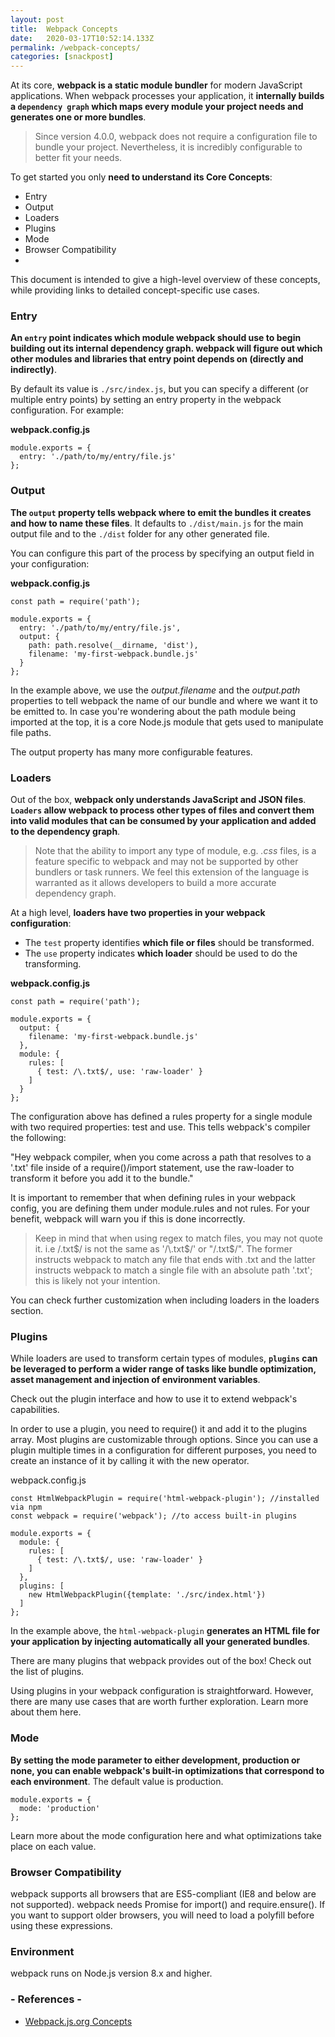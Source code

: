 ```yaml
---
layout: post
title:  Webpack Concepts
date:   2020-03-17T10:52:14.133Z
permalink: /webpack-concepts/
categories: [snackpost]
---
```

At its core, **webpack is a static module bundler** for modern JavaScript applications. When webpack processes your application, it **internally builds a ```dependency graph``` which maps every module your project needs and generates one or more bundles**.

> Since version 4.0.0, webpack does not require a configuration file to bundle your project. Nevertheless, it is incredibly configurable to better fit your needs.

To get started you only **need to understand its Core Concepts**:

- Entry
- Output
- Loaders
- Plugins
- Mode
- Browser Compatibility
- 
This document is intended to give a high-level overview of these concepts, while providing links to detailed concept-specific use cases.

### Entry
**An ```entry``` point indicates which module webpack should use to begin building out its internal dependency graph. webpack will figure out which other modules and libraries that entry point depends on (directly and indirectly)**.

By default its value is ```./src/index.js```, but you can specify a different (or multiple entry points) by setting an entry property in the webpack configuration. For example:

**webpack.config.js**
```
module.exports = {
  entry: './path/to/my/entry/file.js'
};
```

### Output
**The ```output``` property tells webpack where to emit the bundles it creates and how to name these files**. It defaults to ```./dist/main.js``` for the main output file and to the ```./dist``` folder for any other generated file.

You can configure this part of the process by specifying an output field in your configuration:

**webpack.config.js**
```
const path = require('path');

module.exports = {
  entry: './path/to/my/entry/file.js',
  output: {
    path: path.resolve(__dirname, 'dist'),
    filename: 'my-first-webpack.bundle.js'
  }
};
```
In the example above, we use the *output.filename* and the *output.path* properties to tell webpack the name of our bundle and where we want it to be emitted to. In case you're wondering about the path module being imported at the top, it is a core Node.js module that gets used to manipulate file paths.

The output property has many more configurable features. 

### Loaders
Out of the box, **webpack only understands JavaScript and JSON files**. **```Loaders``` allow webpack to process other types of files and convert them into valid modules that can be consumed by your application and added to the dependency graph**.

> Note that the ability to import any type of module, e.g. *.css* files, is a feature specific to webpack and may not be supported by other bundlers or task runners. We feel this extension of the language is warranted as it allows developers to build a more accurate dependency graph.

At a high level, **loaders have two properties in your webpack configuration**:

- The ```test``` property identifies **which file or files** should be transformed.
- The ```use``` property indicates **which loader** should be used to do the transforming.

**webpack.config.js**
```
const path = require('path');

module.exports = {
  output: {
    filename: 'my-first-webpack.bundle.js'
  },
  module: {
    rules: [
      { test: /\.txt$/, use: 'raw-loader' }
    ]
  }
};
```
The configuration above has defined a rules property for a single module with two required properties: test and use. This tells webpack's compiler the following:

"Hey webpack compiler, when you come across a path that resolves to a '.txt' file inside of a require()/import statement, use the raw-loader to transform it before you add it to the bundle."

It is important to remember that when defining rules in your webpack config, you are defining them under module.rules and not rules. For your benefit, webpack will warn you if this is done incorrectly.

> Keep in mind that when using regex to match files, you may not quote it. i.e /\.txt$/ is not the same as '/\.txt$/' or "/\.txt$/". The former instructs webpack to match any file that ends with .txt and the latter instructs webpack to match a single file with an absolute path '.txt'; this is likely not your intention.

You can check further customization when including loaders in the loaders section.

### Plugins
While loaders are used to transform certain types of modules, **```plugins``` can be leveraged to perform a wider range of tasks like bundle optimization, asset management and injection of environment variables**.

Check out the plugin interface and how to use it to extend webpack's capabilities.

In order to use a plugin, you need to require() it and add it to the plugins array. Most plugins are customizable through options. Since you can use a plugin multiple times in a configuration for different purposes, you need to create an instance of it by calling it with the new operator.

webpack.config.js

```
const HtmlWebpackPlugin = require('html-webpack-plugin'); //installed via npm
const webpack = require('webpack'); //to access built-in plugins

module.exports = {
  module: {
    rules: [
      { test: /\.txt$/, use: 'raw-loader' }
    ]
  },
  plugins: [
    new HtmlWebpackPlugin({template: './src/index.html'})
  ]
};
```
In the example above, the ```html-webpack-plugin``` **generates an HTML file for your application by injecting automatically all your generated bundles**.

There are many plugins that webpack provides out of the box! Check out the list of plugins.

Using plugins in your webpack configuration is straightforward. However, there are many use cases that are worth further exploration. Learn more about them here.

### Mode
**By setting the mode parameter to either development, production or none, you can enable webpack's built-in optimizations that correspond to each environment**. The default value is production.
```
module.exports = {
  mode: 'production'
};
```
Learn more about the mode configuration here and what optimizations take place on each value.

### Browser Compatibility
webpack supports all browsers that are ES5-compliant (IE8 and below are not supported). webpack needs Promise for import() and require.ensure(). If you want to support older browsers, you will need to load a polyfill before using these expressions.

### Environment
webpack runs on Node.js version 8.x and higher.


### - References -

- [Webpack.js.org Concepts](https://webpack.js.org/concepts/)
